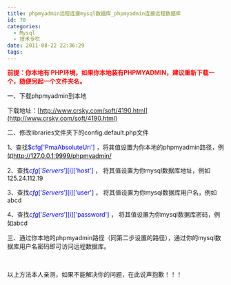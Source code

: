 ```yaml
---
title: phpmyadmin远程连接mysql数据库_phpmyadmin连接远程数据库
id: 70
categories:
  - Mysql
  - 技术专栏
date: 2011-08-22 22:36:29
tags:
---
```


<div id="blog_text">
<div>

<span style="color: #ff0000;">**前提：你本地有 PHP环境，如果你本地装有PHPMYADMIN，建议重新下载一个，随便另起一个文件夹名。**</span>

一、下载phpmyadmin到本地

下载地址：[http://www.crsky.com/soft/4190.html](http://www.crsky.com/soft/4190.html)

二、修改libraries文件夹下的config.default.php文件

1、查找<span style="color: #0000ff;">$cfg['PmaAbsoluteUri']</span> ，将其值设置为你本地的phpmyadmin路径，例如[<span style="color: #000000;">http://127.0.0.1:9999/phpmyadmin/</span>](http://127.0.0.1:9999/phpmyadmin/)

2、查找<span style="color: #0000ff;">$cfg['Servers'][$i]['host']</span> ， 将其值设置为你mysql数据库地址，例如125.24.112.19

3、查找<span style="color: #0000ff;">$cfg['Servers'][$i]['user']</span> ， 将其值设置为你mysql数据库用户名，例如abcd

4、查找<span style="color: #0000ff;">$cfg['Servers'][$i]['password']</span> ， 将其值设置为你mysql数据库密码，例如abcd

三、通过你本地的phpmyadmin路径（同第二步设置的路径），通过你的mysql数据库用户名密码即可访问远程数据库。

&nbsp;

以上方法本人亲测，如果不能解决你的问题，在此说声抱歉！！！

</div>
</div>